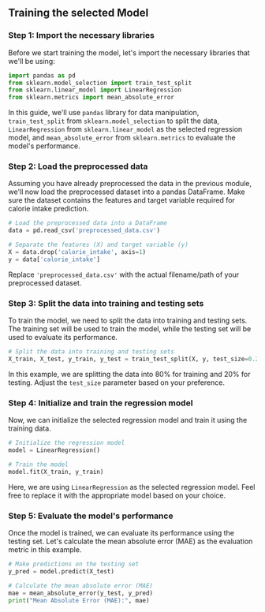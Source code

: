 ## Training the selected Model
### Step 1: Import the necessary libraries

Before we start training the model, let's import the necessary libraries that we'll be using:

```python
import pandas as pd
from sklearn.model_selection import train_test_split
from sklearn.linear_model import LinearRegression
from sklearn.metrics import mean_absolute_error
```

In this guide, we'll use `pandas` library for data manipulation, `train_test_split` from `sklearn.model_selection` to split the data, `LinearRegression` from `sklearn.linear_model` as the selected regression model, and `mean_absolute_error` from `sklearn.metrics` to evaluate the model's performance.

### Step 2: Load the preprocessed data

Assuming you have already preprocessed the data in the previous module, we'll now load the preprocessed dataset into a pandas DataFrame. Make sure the dataset contains the features and target variable required for calorie intake prediction.

```python
# Load the preprocessed data into a DataFrame
data = pd.read_csv('preprocessed_data.csv')

# Separate the features (X) and target variable (y)
X = data.drop('calorie_intake', axis=1)
y = data['calorie_intake']
```

Replace `'preprocessed_data.csv'` with the actual filename/path of your preprocessed dataset.

### Step 3: Split the data into training and testing sets

To train the model, we need to split the data into training and testing sets. The training set will be used to train the model, while the testing set will be used to evaluate its performance.

```python
# Split the data into training and testing sets
X_train, X_test, y_train, y_test = train_test_split(X, y, test_size=0.2, random_state=42)
```

In this example, we are splitting the data into 80% for training and 20% for testing. Adjust the `test_size` parameter based on your preference.

### Step 4: Initialize and train the regression model

Now, we can initialize the selected regression model and train it using the training data.

```python
# Initialize the regression model
model = LinearRegression()

# Train the model
model.fit(X_train, y_train)
```

Here, we are using `LinearRegression` as the selected regression model. Feel free to replace it with the appropriate model based on your choice.

### Step 5: Evaluate the model's performance

Once the model is trained, we can evaluate its performance using the testing set. Let's calculate the mean absolute error (MAE) as the evaluation metric in this example.

```python
# Make predictions on the testing set
y_pred = model.predict(X_test)

# Calculate the mean absolute error (MAE)
mae = mean_absolute_error(y_test, y_pred)
print("Mean Absolute Error (MAE):", mae)
```

